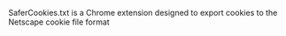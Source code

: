 SaferCookies.txt is a Chrome extension designed to export cookies to the Netscape cookie file format
